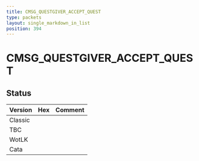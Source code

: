 ```yaml
---
title: CMSG_QUESTGIVER_ACCEPT_QUEST
type: packets
layout: single_markdown_in_list
position: 394
---
```


# CMSG_QUESTGIVER_ACCEPT_QUEST

## Status

Version | Hex | Comment
---------- | ---------- | ---------- 
Classic |  |  
TBC |  |  
WotLK |  |  
Cata |  |  
